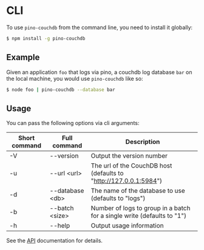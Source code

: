 # CLI

To use `pino-couchdb` from the command line, you need to install it globally:

```bash
$ npm install -g pino-couchdb
```

## Example

Given an application `foo` that logs via pino, a couchdb log database `bar` on the local machine, you would use `pino-couchdb` like so:

```bash
$ node foo | pino-couchdb --database bar
```

## Usage

You can pass the following options via cli arguments:

| Short command | Full command | Description |
| ------------- | ------------ |-------------|
| -V | --version | Output the version number |
| -u | --url &lt;url&gt; | The url of the CouchDB host (defaults to "http://127.0.0.1:5984") |
| -d | --database &lt;db&gt; | The name of the database to use (defaults to "logs") |
| -b | --batch &lt;size&gt; | Number of logs to group in a batch for a single write (defaults to "1") |
| -h | --help | Output usage information |

See the [API](./API.md) documentation for details.
